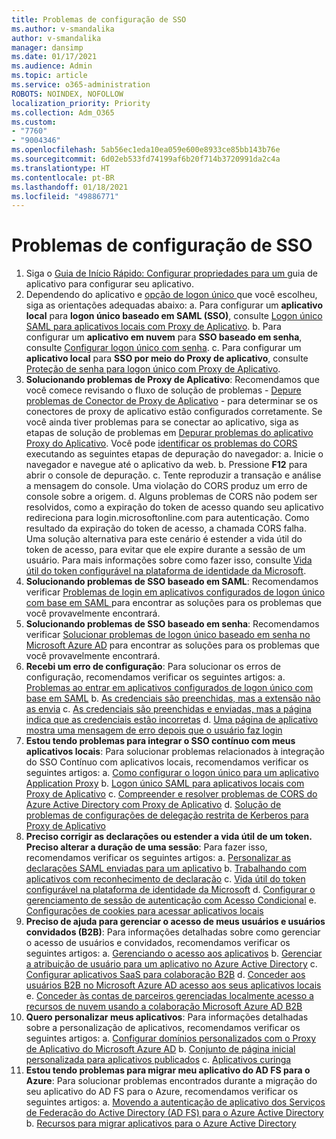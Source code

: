 ```yaml
---
title: Problemas de configuração de SSO
ms.author: v-smandalika
author: v-smandalika
manager: dansimp
ms.date: 01/17/2021
ms.audience: Admin
ms.topic: article
ms.service: o365-administration
ROBOTS: NOINDEX, NOFOLLOW
localization_priority: Priority
ms.collection: Adm_O365
ms.custom:
- "7760"
- "9004346"
ms.openlocfilehash: 5ab56ec1eda10ea059e600e8933ce85bb143b76e
ms.sourcegitcommit: 6d02eb533fd74199af6b20f714b3720991da2c4a
ms.translationtype: HT
ms.contentlocale: pt-BR
ms.lasthandoff: 01/18/2021
ms.locfileid: "49886771"
---
```

# <a name="sso-configuration-issues"></a>Problemas de configuração de SSO

1. Siga o [ Guia de Início Rápido: Configurar propriedades para um ](https://docs.microsoft.com/azure/active-directory/manage-apps/add-application-portal-configure) guia de aplicativo para configurar seu aplicativo.
2. Dependendo do aplicativo e [ opção de logon único ](https://docs.microsoft.com/azure/active-directory/manage-apps/sso-options) que você escolheu, siga as orientações adequadas abaixo: a. Para configurar um **aplicativo local** para **logon único baseado em SAML (SSO)**, consulte [Logon único SAML para aplicativos locais com Proxy de Aplicativo](https://docs.microsoft.com/azure/active-directory/manage-apps/application-proxy-configure-single-sign-on-on-premises-apps).
    b. Para configurar um **aplicativo em nuvem** para **SSO baseado em senha**, consulte [Configurar logon único com senha](https://docs.microsoft.com/azure/active-directory/manage-apps/configure-password-single-sign-on-non-gallery-applications).
    c. Para configurar um **aplicativo local** para **SSO por meio do Proxy de aplicativo**, consulte [Proteção de senha para logon único com Proxy de Aplicativo](https://docs.microsoft.com/azure/active-directory/manage-apps/application-proxy-configure-single-sign-on-password-vaulting).
3. **Solucionando problemas de Proxy de Aplicativo**: Recomendamos que você comece revisando o fluxo de solução de problemas - [Depure problemas de Conector de Proxy de Aplicativo](https://docs.microsoft.com/azure/active-directory/manage-apps/application-proxy-debug-connectors) - para determinar se os conectores de proxy de aplicativo estão configurados corretamente. Se você ainda tiver problemas para se conectar ao aplicativo, siga as etapas de solução de problemas em [ Depurar problemas do aplicativo Proxy do Aplicativo](https://docs.microsoft.com/azure/active-directory/manage-apps/application-proxy-debug-apps). Você pode [identificar os problemas do CORS](https://docs.microsoft.com/azure/active-directory/manage-apps/application-proxy-understand-cors-issues#understand-and-identify-cors-issues) executando as seguintes etapas de depuração do navegador: a. Inicie o navegador e navegue até o aplicativo da web.
    b. Pressione **F12** para abrir o console de depuração.
    c. Tente reproduzir a transação e análise a mensagem do console. Uma violação do CORS produz um erro de console sobre a origem.
    d. Alguns problemas de CORS não podem ser resolvidos, como a expiração do token de acesso quando seu aplicativo redireciona para login.microsoftonline.com para autenticação. Como resultado da expiração do token de acesso, a chamada CORS falha. Uma solução alternativa para este cenário é estender a vida útil do token de acesso, para evitar que ele expire durante a sessão de um usuário. Para mais informações sobre como fazer isso, consulte [Vida útil do token configurável na plataforma de identidade da Microsoft](https://docs.microsoft.com/azure/active-directory/develop/active-directory-configurable-token-lifetimes).
4. **Solucionando problemas de SSO baseado em SAML**: Recomendamos verificar [Problemas de login em aplicativos configurados de logon único com base em SAML ](https://docs.microsoft.com/azure/active-directory/manage-apps/application-sign-in-problem-federated-sso-gallery) para encontrar as soluções para os problemas que você provavelmente encontrará.
5. **Solucionando problemas de SSO baseado em senha**: Recomendamos verificar [Solucionar problemas de logon único baseado em senha no Microsoft Azure AD](https://docs.microsoft.com/azure/active-directory/manage-apps/troubleshoot-password-based-sso) para encontrar as soluções para os problemas que você provavelmente encontrará.
6. **Recebi um erro de configuração**: Para solucionar os erros de configuração, recomendamos verificar os seguintes artigos: a. [Problemas ao entrar em aplicativos configurados de logon único com base em SAML](https://docs.microsoft.com/azure/active-directory/manage-apps/application-sign-in-problem-federated-sso-gallery) b. [As credenciais são preenchidas, mas a extensão não as envia](https://docs.microsoft.com/azure/active-directory/manage-apps/troubleshoot-password-based-sso#credentials-are-filled-in-but-the-extension-does-not-submit-them) c. [As credenciais são preenchidas e enviadas, mas a página indica que as credenciais estão incorretas](https://docs.microsoft.com/azure/active-directory/manage-apps/troubleshoot-password-based-sso) d. [Uma página de aplicativo mostra uma mensagem de erro depois que o usuário faz login](https://docs.microsoft.com/azure/active-directory/manage-apps/application-sign-in-problem-application-error)
7. **Estou tendo problemas para integrar o SSO contínuo com meus aplicativos locais**: Para solucionar problemas relacionados à integração do SSO Contínuo com aplicativos locais, recomendamos verificar os seguintes artigos: a. [Como configurar o logon único para um aplicativo Application Proxy](https://docs.microsoft.com/azure/active-directory/manage-apps/application-proxy-config-sso-how-to) b. [Logon único SAML para aplicativos locais com Proxy de Aplicativo](https://docs.microsoft.com/azure/active-directory/manage-apps/application-proxy-configure-single-sign-on-on-premises-apps) c. [Compreender e resolver problemas de CORS do Azure Active Directory com Proxy de Aplicativo](https://docs.microsoft.com/azure/active-directory/manage-apps/application-proxy-understand-cors-issues#solutions-for-application-proxy-cors-issues) d. [Solução de problemas de configurações de delegação restrita de Kerberos para Proxy de Aplicativo](https://docs.microsoft.com/azure/active-directory/manage-apps/application-proxy-back-end-kerberos-constrained-delegation-how-to)
8. **Preciso corrigir as declarações ou estender a vida útil de um token. Preciso alterar a duração de uma sessão**: Para fazer isso, recomendamos verificar os seguintes artigos: a. [Personalizar as declarações SAML enviadas para um aplicativo](https://docs.microsoft.com/azure/active-directory/develop/active-directory-claims-mapping) b. [Trabalhando com aplicativos com reconhecimento de declaração](https://docs.microsoft.com/azure/active-directory/manage-apps/application-proxy-configure-for-claims-aware-applications) c. [Vida útil do token configurável na plataforma de identidade da Microsoft](https://docs.microsoft.com/azure/active-directory/develop/active-directory-configurable-token-lifetimes) d. [Configurar o gerenciamento de sessão de autenticação com Acesso Condicional](https://docs.microsoft.com/azure/active-directory/conditional-access/howto-conditional-access-session-lifetime) e. [Configurações de cookies para acessar aplicativos locais](https://docs.microsoft.com/azure/active-directory/manage-apps/application-proxy-configure-cookie-settings)
9. **Preciso de ajuda para gerenciar o acesso de meus usuários e usuários convidados (B2B)**: Para informações detalhadas sobre como gerenciar o acesso de usuários e convidados, recomendamos verificar os seguintes artigos: a. [Gerenciando o acesso aos aplicativos](https://docs.microsoft.com/azure/active-directory/manage-apps/what-is-access-management) b. [Gerenciar a atribuição de usuário para um aplicativo no Azure Active Directory](https://docs.microsoft.com/azure/active-directory/manage-apps/assign-user-or-group-access-portal) c. [Configurar aplicativos SaaS para colaboração B2B](https://docs.microsoft.com/azure/active-directory/external-identities/configure-saas-apps) d. [Conceder aos usuários B2B no Microsoft Azure AD acesso aos seus aplicativos locais](https://docs.microsoft.com/azure/active-directory/external-identities/configure-saas-apps) e. [Conceder às contas de parceiros gerenciadas localmente acesso a recursos de nuvem usando a colaboração Microsoft Azure AD B2B](https://docs.microsoft.com/azure/active-directory/external-identities/hybrid-on-premises-to-cloud)
10. **Quero personalizar meus aplicativos**: Para informações detalhadas sobre a personalização de aplicativos, recomendamos verificar os seguintes artigos: a. [Configurar domínios personalizados com o Proxy de Aplicativo do Microsoft Azure AD](https://docs.microsoft.com/azure/active-directory/manage-apps/application-proxy-configure-custom-domain) b. [Conjunto de página inicial personalizada para aplicativos publicados](https://docs.microsoft.com/azure/active-directory/manage-apps/application-proxy-configure-custom-home-page) c. [Aplicativos curinga](https://docs.microsoft.com/azure/active-directory/manage-apps/application-proxy-wildcard)
11. **Estou tendo problemas para migrar meu aplicativo do AD FS para o Azure**: Para solucionar problemas encontrados durante a migração do seu aplicativo do AD FS para o Azure, recomendamos verificar os seguintes artigos: a. [Movendo a autenticação de aplicativo dos Serviços de Federação do Active Directory (AD FS) para o Azure Active Directory](https://docs.microsoft.com/azure/active-directory/manage-apps/migrate-adfs-apps-to-azure) b. [Recursos para migrar aplicativos para o Azure Active Directory](https://docs.microsoft.com/azure/active-directory/manage-apps/migration-resources)


